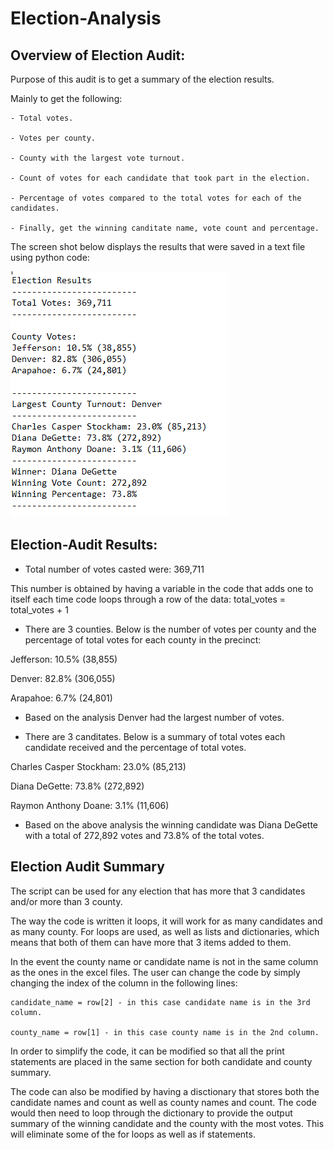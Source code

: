 # Election-Analysis
## Overview of Election Audit:
Purpose of this audit is to get a summary of the election results.

Mainly to get the following:

    - Total votes.
    
    - Votes per county.
    
    - County with the largest vote turnout.
    
    - Count of votes for each candidate that took part in the election.
    
    - Percentage of votes compared to the total votes for each of the candidates.
    
    - Finally, get the winning canditate name, vote count and percentage.
    
The screen shot below displays the results that were saved in a text file using python code:

![Election Results Summary](/analysis/Results.PNG)

## Election-Audit Results:

  - Total number of votes casted were: 369,711
  
  This number is obtained by having a variable in the code that adds one to itself each time code loops through a row of the data: total_votes = total_votes + 1
  
  - There are 3 counties. Below is the number of votes per county and the percentage of total votes for each county in the precinct:
  
  Jefferson: 10.5% (38,855)
  
  Denver: 82.8% (306,055)
  
  Arapahoe: 6.7% (24,801)
  
  - Based on the analysis Denver had the largest number of votes.
  
  - There are 3 canditates. Below is a summary of total votes each candidate received and the percentage of total votes.
  
  Charles Casper Stockham: 23.0% (85,213)
  
  Diana DeGette: 73.8% (272,892)
  
  Raymon Anthony Doane: 3.1% (11,606)
  
  - Based on the above analysis the winning candidate was Diana DeGette with a total of 272,892 votes and 73.8% of the total votes.
  
  ## Election Audit Summary
  The script can be used for any election that has more that 3 candidates and/or more than 3 county. 
  
  The way the code is written it loops, it will work for as many candidates and as many county. For loops are used, as well as lists and dictionaries, which means that both of them can have more that 3 items added to them.
  
  In the event the county name or candidate name is not in the same column as the ones in the excel files. The user can change the code by simply changing the index of the column in the following lines: 
  
    candidate_name = row[2] - in this case candidate name is in the 3rd column.
   
    county_name = row[1] - in this case county name is in the 2nd column.
    
  In order to simplify the code, it can be modified so that all the print statements are placed in the same section for both candidate and county summary.
  
  The code can also be modified by having a disctionary that stores both the candidate names and count as well as county names and count. The code would then need to loop through the dictionary to provide the output summary of the winning candidate and the county with the most votes. This will eliminate some of the for loops as well as if statements.
  
  
  
  
  
